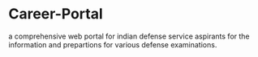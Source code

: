 # Career-Portal
a comprehensive web portal for indian defense service aspirants for the information and prepartions for various defense examinations.

